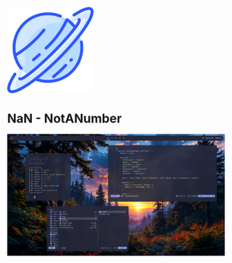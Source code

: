 <img src="./assets/readme/saturno.png" width="200px">

# NaN - NotANumber

<img src="./assets/readme/Rice.png">
